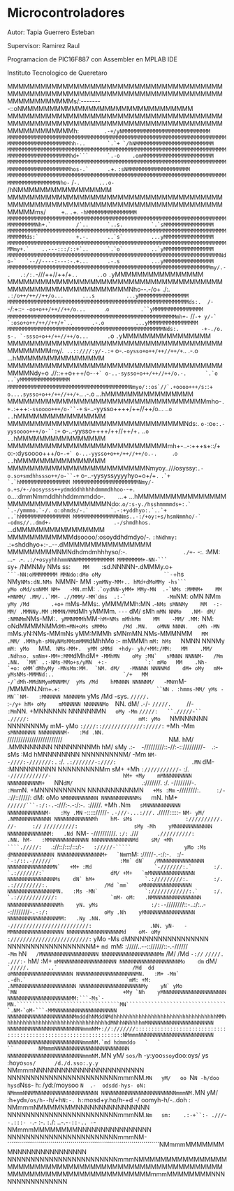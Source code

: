 # Microcontroladores

Autor: Tapia Guerrero Esteban

Supervisor: Ramirez Raul

Programacion de PIC16F887 con Assembler en MPLAB IDE

Instituto Tecnologico de Queretaro


MMMMMMMMMMMMMMMMMMMMMMMMMMMMMMMMMMMMMMMMMMMMMMMMMMMMMMMMMMMMMMMMMMMMMMMMMMMMMMMMMMMMMMMMMMs/:--------::oNMMMMMMMMMMMMMMMMMMMMMMMMMMMMMMM
MMMMMMMMMMMMMMMMMMMMMMMMMMMMMMMMMMMMMMMMMMMMMMMMMMMMMMMMMMMMMMMMMMMMMMMMMMMMMMMMMMMMMMMMMMh:``        .-+/yNMMMMMMMMMMMMMMMMMMMMMMMMMMMM
MMMMMMMMMMMMMMMMMMMMMMMMMMMMMMMMMMMMMMMMMMMMMMMMMMMMMMMMMMMMMMMMMMMMMMMMMMMMMMMMMMMMMMMMMMhh-..       `.`+ `/hNMMMMMMMMMMMMMMMMMMMMMMMMM
MMMMMMMMMMMMMMMMMMMMMMMMMMMMMMMMMMMMMMMMMMMMMMMMMMMMMMMMMMMMMMMMMMMMMMMMMMMMMMMMMMMMMMMMMMhd+```      `.-o    .omMMMMMMMMMMMMMMMMMMMMMMM
MMMMMMMMMMMMMMMMMMMMMMMMMMMMMMMMMMMMMMMMMMMMMMMMMMMMMMMMMMMMMMMMMMMMMMMMMMMMMMMMMMMMMMMMMMhos-.`      .``+.     `:sNMMMMMMMMMMMMMMMMMMMM
MMMMMMMMMMMMMMMMMMMMMMMMMMMMMMMMMMMMMMMMMMMMMMMMMMMMMMMMMMMMMMMMMMMMMMMMMMMMMMMMMMMMMMNho-` /`-.      ...o-        `/hNMMMMMMMMMMMMMMMMM
MMMMMMMMMMMMMMMMMMMMMMMMMMMMMMMMMMMMMMMMMMMMMMMMMMMMMMMMMMMMMMMMMMMMMMMMMMMMMMMMMMMms/`     +`..      `.`+.         ``-hMMMMMMMMMMMMMMMM
MMMMMMMMMMMMMMMMMMMMMMMMMMMMMMMMMMMMMMMMMMMMMMMMMMMMMMMMMMMMMMMMMMMMMMMMMMMMMMMNh+.`        /`..      `..s.         `.`sMMMMMMMMMMMMMMMM
MMMMMMMMMMMMMMMMMMMMMMMMMMMMMMMMMMMMMMMMMMMMMMMMMMMMMMMMMMMMMMMMMMMMMMMMMMMMds:`            +.-.      ..`s`         ...yMMMMMMMMMMMMMMMM
MMMMMMMMMMMMMMMMMMMMMMMMMMMMMMMMMMMMMMMMMMMMMMMMMMMMMMMMMMMMMMMMMMMMMMMMmy+.`    ..---:::/::+`..      `.`o`         ..`yMMMMMMMMMMMMMMMM
MMMMMMMMMMMMMMMMMMMMMMMMMMMMMMMMMMMMMMMMMMMMMMMMMMMMMMMMMMMMMMMMMMMMNdo-`   `--//----:---:-.+...      .-.s          ...yMMMMMMMMMMMMMMMM
MMMMMMMMMMMMMMMMMMMMMMMMMMMMMMMMMMMMMMMMMMMMMMMMMMMMMMMMMMMMMMMMMmy/.-.   .:/:.``-///++//++/+`..      ..`o          `.`yMMMMMMMMMMMMMMMM
MMMMMMMMMMMMMMMMMMMMMMMMMMMMMMMMMMMMMMMMMMMMMMMMMMMMMMMMMMMMMNho--.-/o+ ./:.` .:/o++/++//++/o...      ...s          ...yMMMMMMMMMMMMMMMM
MMMMMMMMMMMMMMMMMMMMMMMMMMMMMMMMMMMMMMMMMMMMMMMMMMMMMMMMMMds:.  /-`-/:+::-  `-oo+o++/++//++/o...      `.`o          .``yMMMMMMMMMMMMMMMM
MMMMMMMMMMMMMMMMMMMMMMMMMMMMMMMMMMMMMMMMMMMMMMMMMMMMMMmh+-`    //``-+ y/-` `:oso+o++/++//++/+`..      .-.o          ...yMMMMMMMMMMMMMMMM
MMMMMMMMMMMMMMMMMMMMMMMMMMMMMMMMMMMMMMMMMMMMMMMMMMNds:.       -+-./o. s-. `-ssso+o++/++//++/o...      .``o          `.`yMMMMMMMMMMMMMMMM
MMMMMMMMMMMMMMMMMMMMMMMMMMMMMMMMMMMMMMMMMMMMMMMmy/.` ..::////:y/-.:+` o-.`-oysso+o++/++//++/+`..      .-.o          ...hMMMMMMMMMMMMMMMM
MMMMMMMMMMMMMMMMMMMMMMMMMMMMMMMMMMMMMMMMMMMNdy+o  .//::++o+++/o-``-+` o-..-sysso+o++/++//++/o.-.      `.`o          ..`yMMMMMMMMMMMMMMMM
MMMMMMMMMMMMMMMMMMMMMMMMMMMMMMMMMMMMMMMNmyo/::os`//`.+oooo+++/s:``:+` o....sysso+o++/++//++/+`..      .-.o          ...hMMMMMMMMMMMMMMMM
MMMMMMMMMMMMMMMMMMMMMMMMMMMMMMMMMMMMmho-`.+.`:+++:`-ssoooo+++/o-``-+` s-..-yysso++++/++//++/o...      ..`o          ..`hMMMMMMMMMMMMMMMM
MMMMMMMMMMMMMMMMMMMMMMMMMMMMMMMMNds:.   `o-`:o`o:.-yysoooo+++/o-``:+` o-..-yysso++++/++//++/+`.`      ..`o          ..`hMMMMMMMMMMMMMMMM
MMMMMMMMMMMMMMMMMMMMMMMMMMMMMmh+-..-:+++s+::/+ o:-:dysoooo+++/o-``-+` o-..-yysso+o++/++//++/o.-.     ``.`o          ..`hMMMMMMMMMMMMMMMM
MMMMMMMMMMMMMMMMMMMMMMMMMNmyoy..///osyssy:`.-o.so+smdhhssso++/o-``-+` o-..-yysyssyyyyhyo+o+/+`.`     ``.`+          `.`hMMMMMMMMMMMMMMMM
MMMMMMMMMMMMMMMMMMMMMNmy/-o.+s/+-/oosysss++ydmdddhhhhhdmmmdhhoo-``-+. o...:dmmNmmddhhhddmmmddo-.`    `...+          ...hMMMMMMMMMMMMMMMM
MMMMMMMMMMMMMMMMMMNdo:.``o/:s-y./hsshmmmmds+:.`        `.-/ymmmo.`-/. o:ohmds/-.`       `.-:+yddhyo:.`..`+          ..`hMMMMMMMMMMMMMMMM
MMMMMMMMMMMMMMNNms..-:/+oy:+s/hsmNmmho/-`                    -odms//..dmd+-                    .-/shmdhhos.``       ...dMMMMMMMMMMMMMMMM
MMMMMMMMMMMMdsoooo/:osoyddhdmdyo/-.                            `:hNdhmy:                            `.:+shddhyo+:-..--.dMMMMMMMMMMMMMMMM
MMMMMMMMMNMNdhdmdmhhhyso/:-.`                  ./+-` -:.          :MM:       ` `...-` `.-.                 `.:/+osyyhhhmmNNNMMMMMMMMMMMM
MMMMMMMM+-NN-```                      `   sy+ /NMNMy NMs  ss:`     MM     `:sd.NNNNN-.dMMMy.o+`                         ```-NN:oMMMMMMMM
MMNdo:dMo oMy                    ``-`+hs  NMy`NMs:dN.NMs `NMMN-    MM  `:ymMNy-MM+.. hMd+dMoMMy -hs```                     yMo oMd/smNMM
NM+   -MN.`mM:             ``.`oydNN-yMM+ MMy-MN  .-`NMs :MMMM+    MM  +MNMM/ .MM/..`MM- .//MMM/-MM`dms  .:-`             -Mm``NM:   oMN
NMm`   yMy /Md       .+o+` mMs-MMs:. yMMM/MMh:MN  .-`NMs sMNNMy    MM  -:-MM/ .MMNNy.MM`  `:MMMN/MM`dMh yMMMm. `---`      dM/ sMh   `mMN
NNMo   .NM- dM/     :NMNMm`NMs-MM:`. yMMNMMMh`MM-`hM+NMs mMhhMm    MM    -MM/ .MM:`  NM: oNdMMMMNMM`dMh+MN+oMs sMMMo     /Md .MN.   oMNN
NNNN.   oMh -MN`    mMs.yN:NMs-MMmNs yMM:MMMh sMNmMN.NMs-MMMNMM`   MM    .MM/ .MMhyh-sMNyNMsMMsmMMM`dMhhMo  :- mMMMh    `mM: hMs   `NMNN
NNNMy   `mM: yMo   `MM.  ` NMs-MM+.  yMM sMMd  +hdy- yh/+MM:/MM:   MM    .MM/ .Ndhso. smNm+-MM+:MMM`dMhdM+  ``-MMhMN    oMy :MN`   sMNNN
NNNNM-   /Mm .NN.  `MM` .:-NMs-MMo+s/yMN  +:-            `:` mMo   MM    .Nh-              `+o: oMM`dMhyMy -MNsMm:MM.  `NM. dM/   -MNNNN
NNNNMd    dM+ oMy   mM+ yMsNMs-MMMNd:..                      `/+   MM                            -/`dMh-MMdNMymMNNMM/  yMs /Md    hMNNNN
NNNNNM/   -MN``mM-  /MMMMN.Nm+.+:`                               ``NN`                               `. :hmms-MM/ yMs -MN``NM-   :MNNNNN
NNNNNMm`   yMs /Md   -sys.                                      `/////.                                      `:-` /y+ hM+ oMy    mMNNNNN
NNNNNNMo   `NN. dM/                                   .-/-      `/////.     `//-`                                    :Mm `NN.   +MNNNNNN
NNNNNNMN`   oMy -Mm`                                `/////:   ``./////-``  ./////:                                   mM: yMo   `NMNNNNNN
NNNNNNNMy    mM- yMo                                 `:////:://///////////://///:`                                  +Mh -Mm`   sMNNNNNNN
NNNNNNNNM-   :Md .NN.                                 `/////////////////////////`                                  `NM. hM/   .MMNNNNNNN
NNNNNNNNMh    hM/ sMy                         .:-`  `-/////////::-//:-:://///////-`  `.:-                          sMs :Md    hMNNNNNNNN
NNNNNNNNNM/   -Mm `NM-                       -////:-///////:.`    :/.    `.:///////-:////:                        .MN` dM-   :MNNNNNNNNN
NNNNNNNNNMm    sM+ +Mh                      `:///////////-`       :/.       `-////////////-                       hM+ +My    mMNNNNNNNNN
NNNNNNNNNNM+   `NN` dM/                       `.:///////.         :/.         -////////-.`                       :Mm `mN.   +MNNNNNNNNNN
NNNNNNNNNNMN`   +Ms :Mm`                        -////////:.`      :/-     `.://:://///:                          dM: oMo   `NMNNNNNNNNNN
NNNNNNNNNNNMs   `mN. hM+                       `//////```-:/:-.`-:///:-.-:/:-.` `://///.                        +Mh .Nm`   sMNNNNNNNNNNN
NNNNNNNNNNNNM-   :My .MN`                 -::::://///-     `.-///-...:///.`      ./////:::::-                  `NM- yM/   .NMNNNNNNNNNNN
NNNNNNNNNNNNMh    hM- sMs                 ://////////.        //-     ://`       `//////////:                  sMy -Mh    yMNNNNNNNNNNNN
NNNNNNNNNNNNNM:   .Nd `NM-                -//////////.       `:/:`   .///`       .//////////:                 .NN. hM-   :MMNNNNNNNNNNNN
NNNNNNNNNNNNNMd    sM/ +Mh                 ````./////:    `.://::/:::/:::/:-``   ://///-`````                 yMo :Ms    dMNNNNNNNNNNNNN
NNNNNNNNNNNNNNM+   `Nm``mM:                     ://///-.-:/:-.`  `:/-``  `-:/::.-//////`                     :Mm` dN`   /MNNNNNNNNNNNNNN
NNNNNNNNNNNNNNMN`   +M+ :Md                    `-///////:.`       :/.       `.:///////:`                     dM/ +M+   `mMNNNNNNNNNNNNNN
NNNNNNNNNNNNNNNMs    dN` hM+                `.://///////:.        :/.        .://///////:.                  /Md `mm`   oMNNNNNNNNNNNNNNN
NNNNNNNNNNNNNNNMN.   :Ms -MN`               `:////////////:.`     :/.     `.:////////////:                 `mM- oM:   .NMNNNNNNNNNNNNNNN
NNNNNNNNNNNNNNNNMh    yN. yMs                 :/:-``-////////::-..:/:..--:////////-`.-:/:                  oMy .Nh    yMNNNNNNNNNNNNNNNN
NNNNNNNNNNNNNNNNMM:   .Ny .NN.                 `     `-/////////////////////////:`     `                  .NN. yN-   -MMNNNNNNNNNNNNNNNN
NNNNNNNNNNNNNNNNNMd    oM- oMy                        ://///////////////////////:`                        yMo -Ms    dMNNNNNNNNNNNNNNNNN
NNNNNNNNNNNNNNNNNNM+   `md `mM:                      ://///..--:://////::-.-//////`                      -Mm` hN`   /MNNNNNNNNNNNNNNNNNN
NNNNNNNNNNNNNNNNNNMm`   /M/ /Md                      `-://`     `/////.     .///:-`                      hM/ :M+   `mMNNNNNNNNNNNNNNNNNN
NNNNNNNNNNNNNNNNNNNMo    dm` dM/                        ``      `/////.      ..`                        /Md  dd    oMNNNNNNNNNNNNNNNNNNN
NNNNNNNNNNNNNNNNNNNMN.   :M+ -Mm`                                .-dh.`                                `mM: +M:   .NMNNNNNNNNNNNNNNNNNNN
NNNNNNNNNNNNNNNNNNNNMy    yN` yMo                                 `MN                                  +My `Nh    yMNNNNNNNNNNNNNNNNNNNN
NNNNNNNNNNNNNNNNNNNNMM:```-Ms`-MN.`````````````````````````````````MN`````````````````````````````````.NM-`oM-```-MMNNNNNNNNNNNNNNNNNNNN
NNNNNNNNNNNNNNNNNNNNNMmdddhNMddNMdhhhhhhhhhhhhhhhhhhhhhhhhhhhhhhhhhMMhhhhhhhhhhhhhhhhhhhhhhhhhhhhhhhhhdMNhhNNhhhhmMNNNNNNNNNNNNNNNNNNNNN
NNNNNNNNNNNNNNNNNNNNNNNNmmmNM+://:///////::::::::::::::::::::::::::::::::::::::::::::::::::::::::::::::::::NMmmmNNNNNNNNNNNNNNNNNNNNNNNN
NNNNNNNNNNNNNNNNNNNNNNNNmmmNM.`md hdmmddo   `   `         ``  ```          ```   `         `  `  ``        NMmmmNNNNNNNNNNNNNNNNNNNNNNNN
NNNNNNNNNNNNNNNNNNNNNNNNmmmNM.`MN   yM/   `sos/`h -y:yoo`ssoy`doo:oys/ ys :hoyo`sos/      /d./d.sso:.y.y`  NMmmmNNNNNNNNNNNNNNNNNNNNNNNN
NNNNNNNNNNNNNNNNNNNNNNNNmmmNM.`MN   yM/   oo `N`N -h/doo hysd`Nss- h: /yd:/moysoo `N  .-  odsdd-hys- oN:   NMmmmNNNMNNNNNNNNNNNNNNNNNNNN
NNNNNNNNNNNNNNNNNNNNNNNNmmmNM.`MN   yM/   :h+yd`m/os/h--`h/+h`N:-. h:`mosd+y.ho/h-+d  -/  oomyh-h/-..doh : NMmmmNMMMMNMMNNNNNNNNNNNNNNNN
NNNNNNNNNNNNNNNNNNNNNNNNmmmNM.`Nm   sm:    .:-+``:- .///`-` -.:::- -`.-  :-. `:`./:       ..-.-`-::-.. -`- NMmmmMMMMMMMMNNNNNNNNNNNNNNNN
NNNNNNNNNNNNNNNNNNNNNNNNmmmNM-`````````````````````````````````````````````````````````````````````````````NMmmmMMMMMMMMNNNNNNNNNNNNNNNN
NNNNNNNNNNNNNNNNNNNNNNNNmmmNMMMMMMMMMMMMMMMMMMMMMMMMMMMMMMMMMMMMMMMMMMMMMMMMMMMMMMMMMMMMMMMMMMMMMMMMMMMMMMMMMmmmMMMMMMMMNNNNNNNNNNNNNNNN
